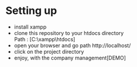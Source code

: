 # Setting up

- install xampp
- clone this repository to your htdocs directory
  <br>Path : [C:\xampp\htdocs]
- open your browser and go path http://localhost/
- click on the project directory
- enjoy, with the company management[DEMO]
